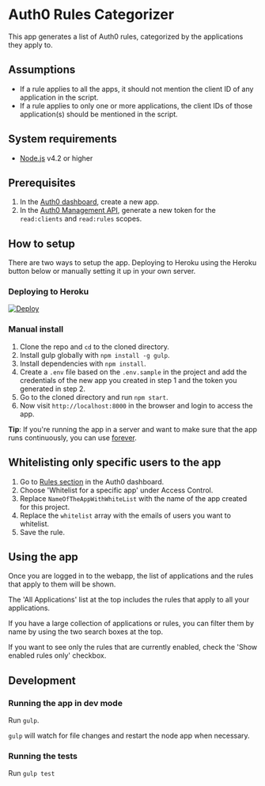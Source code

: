 # Auth0 Rules Categorizer

This app generates a list of Auth0 rules, categorized by the applications they apply to.

## Assumptions

* If a rule applies to all the apps, it should not mention the client ID of any application in the script.
* If a rule applies to only one or more applications, the client IDs of those application(s) should be mentioned in the script.

## System requirements

* [Node.js](https://nodejs.org/en/download/) v4.2 or higher

## Prerequisites

1. In the [Auth0 dashboard](https://manage.auth0.com), create a new app.
1. In the [Auth0 Management API](https://auth0.com/docs/api/v2), generate a new token for the `read:clients` and `read:rules` scopes.

## How to setup

There are two ways to setup the app. Deploying to Heroku using the Heroku button below or manually setting it up in your own server.

### Deploying to Heroku

[![Deploy](https://www.herokucdn.com/deploy/button.svg)](https://heroku.com/deploy)

### Manual install

1. Clone the repo and `cd` to the cloned directory.
1. Install gulp globally with `npm install -g gulp`.
1. Install dependencies with `npm install`.
1. Create a `.env` file based on the `.env.sample` in the project and add the credentials of the new app you created in step 1 and the token you generated in step 2.
1. Go to the cloned directory and run `npm start`.
1. Now visit `http://localhost:8000` in the browser and login to access the app.

**Tip**: If you're running the app in a server and want to make sure that the app runs continuously, you can use [forever](https://www.npmjs.com/package/forever).

## Whitelisting only specific users to the app

1. Go to [Rules section](https://manage.auth0.com/#/rules) in the Auth0 dashboard.
1. Choose 'Whitelist for a specific app' under Access Control.
1. Replace `NameOfTheAppWithWhiteList` with the name of the app created for this project.
1. Replace the `whitelist` array with the emails of users you want to whitelist.
1. Save the rule.

## Using the app

Once you are logged in to the webapp, the list of applications and the rules that apply to them will be shown.

The 'All Applications' list at the top includes the rules that apply to all your applications.

If you have a large collection of applications or rules, you can filter them by name by using the two search boxes at the top.

If you want to see only the rules that are currently enabled, check the 'Show enabled rules only' checkbox.

## Development

### Running the app in dev mode

Run `gulp`.

`gulp` will watch for file changes and restart the node app when necessary.

### Running the tests

Run `gulp test`
